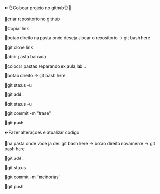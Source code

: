 ⏩👌Colocar projeto no github👌🎈

🎈criar repositorio no github

🎈Copiar link

🎈botao direito na pasta onde deseja alocar o repositorio -> git bash here

🎈git clone link

🎈abrir pasta baixada

🎈colocar pastas separando ex,aula,lab...

🎈botao direito -> git bash here 

🎈git status -u

🎈git add .

🎈git status -u

🎈git commit -m "frase"

🎈git push

⏩Fazer alteraçoes e atualizar codigo

🎈na pasta onde voce ja deu git bash here -> botao direito novamente -> git bash here

🎈git add .

🎈git status

🎈git commit -m "melhorias" 

🎈git push
